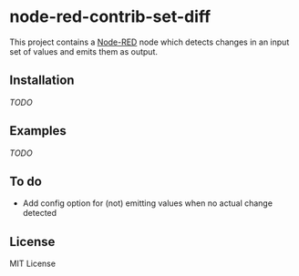 # node-red-contrib-set-diff

This project contains a <a href="https://nodered.org">Node-RED</a> node which detects changes in an input set of values and emits them as output.

## Installation

_TODO_

## Examples

_TODO_


## To do
- Add config option for (not) emitting values when no actual change detected

## License
MIT License